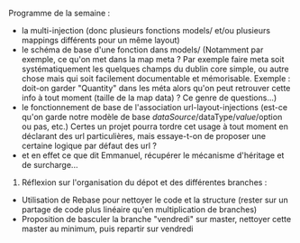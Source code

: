 Programme de la semaine :
- la multi-injection (donc plusieurs fonctions models/ et/ou plusieurs mappings différents pour un même layout)
- le schéma de base d'une fonction dans models/ (Notamment par exemple, ce qu'on met dans la map meta ? Par exemple faire meta soit systématiquement les quelques champs du dublin core simple, ou autre chose mais qui soit facilement documentable et mémorisable. Exemple : doit-on garder "Quantity" dans les méta alors qu'on peut retrouver cette info à tout moment (taille de la map data) ? Ce genre de questions...)
- le fonctionnement de base de l'association url-layout-injections (est-ce qu'on garde notre modèle de base $dataSource/$dataType/$value/$option ou pas, etc.) Certes un projet pourra tordre cet usage à tout moment en déclarant des url particulières, mais essaye-t-on de proposer une certaine logique par défaut des url ?
- et en effet ce que dit Emmanuel, récupérer le mécanisme d'héritage et de surcharge...


1) Réflexion sur l'organisation du dépot et des différentes branches :

- Utilisation de Rebase pour nettoyer le code et la structure (rester sur un partage de code plus linéaire 
qu'en multiplication de branches)
- Proposition de basculer la branche "vendredi" sur master, nettoyer cette master au minimum, puis repartir 
sur vendredi
